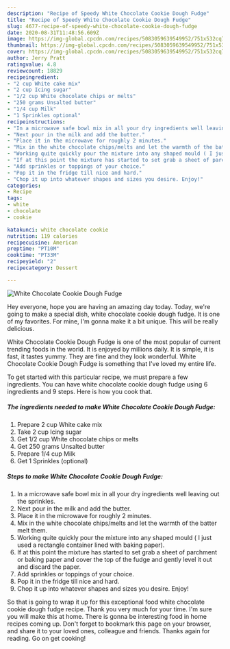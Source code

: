 ```yaml
---
description: "Recipe of Speedy White Chocolate Cookie Dough Fudge"
title: "Recipe of Speedy White Chocolate Cookie Dough Fudge"
slug: 4677-recipe-of-speedy-white-chocolate-cookie-dough-fudge
date: 2020-08-31T11:48:56.609Z
image: https://img-global.cpcdn.com/recipes/5083059639549952/751x532cq70/white-chocolate-cookie-dough-fudge-recipe-main-photo.jpg
thumbnail: https://img-global.cpcdn.com/recipes/5083059639549952/751x532cq70/white-chocolate-cookie-dough-fudge-recipe-main-photo.jpg
cover: https://img-global.cpcdn.com/recipes/5083059639549952/751x532cq70/white-chocolate-cookie-dough-fudge-recipe-main-photo.jpg
author: Jerry Pratt
ratingvalue: 4.8
reviewcount: 18829
recipeingredient:
- "2 cup White cake mix"
- "2 cup Icing sugar"
- "1/2 cup White chocolate chips or melts"
- "250 grams Unsalted butter"
- "1/4 cup Milk"
- "1 Sprinkles optional"
recipeinstructions:
- "In a microwave safe bowl mix in all your dry ingredients well leaving out the sprinkles."
- "Next pour in the milk and add the butter."
- "Place it in the microwave for roughly 2 minutes."
- "Mix in the white chocolate chips/melts and let the warmth of the batter melt them."
- "Working quite quickly pour the mixture into any shaped mould ( I just used a rectangle container lined with baking paper)."
- "If at this point the mixture has started to set grab a sheet of parchment or baking paper and cover the top of the fudge and gently level it out and discard the paper."
- "Add sprinkles or toppings of your choice."
- "Pop it in the fridge till nice and hard."
- "Chop it up into whatever shapes and sizes you desire. Enjoy!"
categories:
- Recipe
tags:
- white
- chocolate
- cookie

katakunci: white chocolate cookie 
nutrition: 119 calories
recipecuisine: American
preptime: "PT10M"
cooktime: "PT33M"
recipeyield: "2"
recipecategory: Dessert

---
```



![White Chocolate Cookie Dough Fudge](https://img-global.cpcdn.com/recipes/5083059639549952/751x532cq70/white-chocolate-cookie-dough-fudge-recipe-main-photo.jpg)

Hey everyone, hope you are having an amazing day today. Today, we're going to make a special dish, white chocolate cookie dough fudge. It is one of my favorites. For mine, I'm gonna make it a bit unique. This will be really delicious.

White Chocolate Cookie Dough Fudge is one of the most popular of current trending foods in the world. It is enjoyed by millions daily. It is simple, it is fast, it tastes yummy. They are fine and they look wonderful. White Chocolate Cookie Dough Fudge is something that I've loved my entire life.




To get started with this particular recipe, we must prepare a few ingredients. You can have white chocolate cookie dough fudge using 6 ingredients and 9 steps. Here is how you cook that.

<!--inarticleads1-->

##### The ingredients needed to make White Chocolate Cookie Dough Fudge:

1. Prepare 2 cup White cake mix
1. Take 2 cup Icing sugar
1. Get 1/2 cup White chocolate chips or melts
1. Get 250 grams Unsalted butter
1. Prepare 1/4 cup Milk
1. Get 1 Sprinkles (optional)




<!--inarticleads2-->

##### Steps to make White Chocolate Cookie Dough Fudge:

1. In a microwave safe bowl mix in all your dry ingredients well leaving out the sprinkles.
1. Next pour in the milk and add the butter.
1. Place it in the microwave for roughly 2 minutes.
1. Mix in the white chocolate chips/melts and let the warmth of the batter melt them.
1. Working quite quickly pour the mixture into any shaped mould ( I just used a rectangle container lined with baking paper).
1. If at this point the mixture has started to set grab a sheet of parchment or baking paper and cover the top of the fudge and gently level it out and discard the paper.
1. Add sprinkles or toppings of your choice.
1. Pop it in the fridge till nice and hard.
1. Chop it up into whatever shapes and sizes you desire. Enjoy!




So that is going to wrap it up for this exceptional food white chocolate cookie dough fudge recipe. Thank you very much for your time. I'm sure you will make this at home. There is gonna be interesting food in home recipes coming up. Don't forget to bookmark this page on your browser, and share it to your loved ones, colleague and friends. Thanks again for reading. Go on get cooking!
